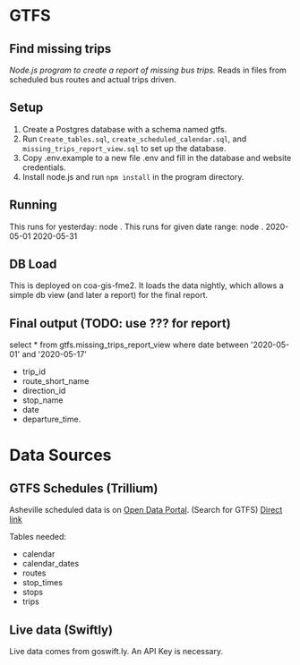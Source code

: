 # GTFS
## Find missing trips
*Node.js program to create a report of missing bus trips.*
Reads in files from scheduled bus routes and actual trips driven.

## Setup
1. Create a Postgres database with a schema named gtfs.
1. Run `Create_tables.sql`, `create_scheduled_calendar.sql`, and `missing_trips_report_view.sql` to set up the database.
1. Copy .env.example to a new file .env and fill in the database and website credentials.
1. Install node.js and run `npm install` in the program directory.

## Running
This runs for yesterday:
    node .
This runs for given date range:
    node . 2020-05-01 2020-05-31

## DB Load
This is deployed on coa-gis-fme2. It loads the data nightly, which
allows a simple db view (and later a report) for the final report.

## Final output (TODO: use ??? for report)
select * from gtfs.missing_trips_report_view where date between '2020-05-01' and '2020-05-17'
* trip_id
* route_short_name
* direction_id
* stop_name
* date
* departure_time.

# Data Sources
## GTFS Schedules (Trillium)
Asheville scheduled data is on [Open Data Portal](http://data-avl.opendata.arcgis.com/). (Search for GTFS) 
[Direct link](http://data.trilliumtransit.com/gtfs/asheville-nc-us/asheville-nc-us.zip)

Tables needed:
* calendar
* calendar_dates
* routes
* stop_times
* stops
* trips

## Live data (Swiftly)
Live data comes from goswift.ly. An API Key is necessary.
